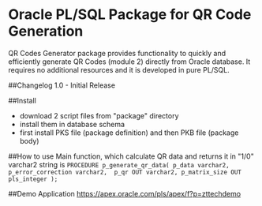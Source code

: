 # Oracle PL/SQL Package for QR Code Generation
QR Codes Generator package provides functionality to quickly and efficiently generate QR Codes (module 2) directly from Oracle database.
It requires no additional resources and it is developed in pure PL/SQL.

##Changelog
1.0 - Initial Release

##Install
- download 2 script files from "package" directory 
- install them in database schema
- first install PKS file (package definition) and then PKB file (package body)

##How to use
Main function, which calculate QR data and returns it in "1/0" varchar2 string is
`PROCEDURE p_generate_qr_data(
    p_data varchar2,
    p_error_correction varchar2, 
    p_qr OUT varchar2,
    p_matrix_size OUT pls_integer
    );`

##Demo Application
https://apex.oracle.com/pls/apex/f?p=zttechdemo
